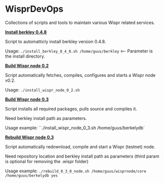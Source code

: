 # WisprDevOps
Collections of scripts and tools to maintain various Wispr related services.

**[Install berkley 0.4.8](https://raw.githubusercontent.com/WisprProject/WisprDevOps/master/install_berkley_0_4_8.sh)**

Script to automatticly install berkley version 0.4.8.

Usage: `./install_berkley_0_4_8.sh /home/guus/berkley` <-- Parameter is the install directory.


**[Build Wispr node 0.2](https://raw.githubusercontent.com/WisprProject/WisprDevOps/master/install_wispr_node_0_2.sh)**

Script automatically fetches, compiles, configures and starts a Wispr node v0.2.

Usage: `./install_wispr_node_0_2.sh`


**[Build Wispr node 0.3](https://github.com/WisprProject/WisprDevOps/raw/master/install_wispr_node_0_3.sh)**

Script installs all required packages, pulls source and compiles it.

Need berkley install path as parameters.

Usage example: ``./install_wispr_node_0_3.sh /home/guus/berkelydb`


**[Rebuild Wispr node 0.3](https://github.com/WisprProject/WisprDevOps/raw/master/rebuild_0_3_0_node.sh)**

Script automatically redownload, compile and start a Wispr (testnet) node.

Need repository location and berkley install path as parameters (third param is optional for removing the .wispr folder)

Usage example: `./rebuild_0_3_0_node.sh /home/guus/wisprnode/core /home/guus/berkelydb yes`
